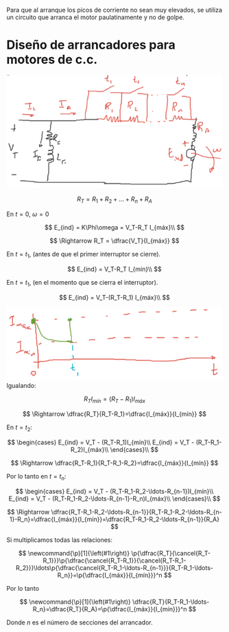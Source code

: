 Para que al arranque los picos de corriente no sean muy elevados, se utiliza un circuito que arranca el motor paulatinamente y no de golpe.

# Diseño de arrancadores para motores de c.c.
![2c0fba96ab76b620d38021f9adfd6aee.png](../../img/caf54b27759549caa495b5ae1e0837bc.png)

$$
R_{T} = R_1 + R_2 + \ldots + R_n + R_A
$$

En $t=0$, $\omega=0$

$$
E_{ind} = K\Phi\omega = V_T-R_T I_{máx}\\
$$

$$
\Rightarrow R_T = \dfrac{V_T}{I_{máx}}
$$


En $t=t_1$, (antes de que el primer interruptor se cierre).

$$
E_{ind} = V_T-R_T I_{mín}\\
$$


En $t=t_1$, (en el momento que se cierra el interruptor).

$$
E_{ind} = V_T-(R_T-R_1) I_{máx}\\
$$

![ae33fcea4a6c8b199b40d02727babdd9.png](../../img/e9475a2335334d2d8dd5b3dbb18632ae.png)
Igualando:

$$
R_T I_{mín} = (R_T-R_1)I_{máx}
$$

$$
\Rightarrow \dfrac{R_T}{R_T-R_1}=\dfrac{I_{máx}}{I_{mín}}
$$

En $t=t_2$:

$$
\begin{cases}
E_{ind} = V_T - (R_T-R_1)I_{mín}\\
E_{ind} = V_T - (R_T-R_1-R_2)I_{máx}\\
\end{cases}\\
$$

$$
\Rightarrow \dfrac{R_T-R_1}{R_T-R_1-R_2}=\dfrac{I_{máx}}{I_{mín}}
$$

Por lo tanto en $t=t_n$:

$$
\begin{cases}
E_{ind} = V_T - (R_T-R_1-R_2-\ldots-R_{n-1})I_{mín}\\
E_{ind} = V_T - (R_T-R_1-R_2-\ldots-R_{n-1}-R_n)I_{máx}\\
\end{cases}\\
$$

$$
\Rightarrow \dfrac{R_T-R_1-R_2-\ldots-R_{n-1}}{R_T-R_1-R_2-\ldots-R_{n-1}-R_n}=\dfrac{I_{máx}}{I_{mín}}=\dfrac{R_T-R_1-R_2-\ldots-R_{n-1}}{R_A}
$$

Si multiplicamos todas las relaciones:

$$
\newcommand{\p}[1]{\left(#1\right)}
\p{\dfrac{R_T}{\cancel{R_T-R_1}}}\p{\dfrac{\cancel{R_T-R_1}}{\cancel{R_T-R_1-R_2}}}\ldots\p{\dfrac{\cancel{R_T-R_1-\ldots-R_{n-1}}}{R_T-R_1-\ldots-R_n}}=\p{\dfrac{I_{máx}}{I_{mín}}}^n
$$

Por lo tanto

$$
\newcommand{\p}[1]{\left(#1\right)}
\dfrac{R_T}{R_T-R_1-\ldots-R_n}=\dfrac{R_T}{R_A}=\p{\dfrac{I_{máx}}{I_{mín}}}^n
$$

Donde $n$ es el número de secciones del arrancador.